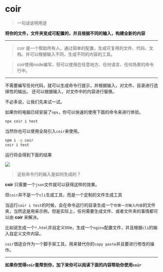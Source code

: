# coir
> 一句话说明用途

**将你的文件，文件夹变成可配置的，并且根据不同的输入，构建全新的内容**


---
>coir 是一个帮助所有人，通过简单的配置，生成可复用的文件、代码、文档。并可以根据输入不同，生成不同的内容的工具。

>coir使用node编写，但可以使用在任意地方、任何语言、任何场景的命令行中。

---
不需要编写任何代码，就可以生成命令行提示，并根据输入，对文件、目录进行选择性的输出。
还可以根据输入，对文件中的内容进行替换。

不必多说，让我们先来试一试。

如果你的电脑已经安装了`npx`，你可以快速的使用下面的命令来进行体验。
```bash
npx coir i test
```

当然你也可以使用全局引入`coir`来使用。
```bash
npm i -g coir
coir i test
```
运行将会得到下面的结果

<img src="https://i.h2.pdim.gs/08f852b17b7e66dc761dee2064806bae.gif">

>这些命令行的输入是如何生成的？

**coir** 只需要一个`json`文件就可以获得这样的效果。

但`coir`并不是一个`cli`生成工具，而是一个定制的文件生成工具

当运行`coir i test`的时候，会在命令运行的目录生成一个`你第一次输入内容`的文件夹，当然这是用来示例，但是实际上，任何需要生成文件、或者文件夹的事情都可以由 **coir** 来解决。

比如说生成一个`*.html`并自定义title，生成一个`nginx`配置文件，并且根据`cli`的输入自定义文件内容。

`coir`很适合作为一个脚手架工具，用来替代你的`copy paste`并且要进行修改的操作。
    
---

**如果你觉得`coir`能帮到你，加下来你可以阅读下面的内容帮助你使用`coir`**
